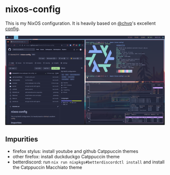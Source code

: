 # nixos-config

This is my NixOS configuration. It is heavily based on [@chvp](https://github.com/chvp)'s excellent [config](https://github.com/chvp/nixos-config).

![desktop](/desktop.png)

## Impurities

- firefox stylus: install youtube and github Catppuccin themes
- other firefox: install duckduckgo Catppuccin theme
- betterdiscord: run `nix run nixpkgs#betterdiscordctl install` and install
  the Catppuccin Macchiato theme
